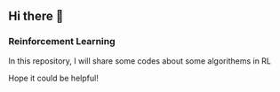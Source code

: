 ## Hi there 👋

<!--
**hecunjie/hecunjie** is a ✨ _special_ ✨ repository because its `README.md` (this file) appears on your GitHub profile.

Here are some ideas to get you started:
-->

### Reinforcement Learning

In this repository, I will share some codes about some algorithems in RL

Hope it could be helpful!
